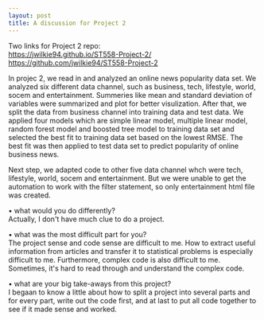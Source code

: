 ```yaml
---
layout: post
title: A discussion for Project 2
---
```

Two links for Project 2 repo:  
https://jwilkie94.github.io/ST558-Project-2/
https://github.com/jwilkie94/ST558-Project-2 

In projec 2, we read in and analyzed an online news popularity data set. We analyzed six different data channel, such as business, tech, lifestyle, world, socem and entertainment. Summeries like mean and standard deviation of variables were summarized and plot for better visulization. After that, we split the data from business channel into training data and test data. We applied four models which are simple linear model, multiple linear model, random forest model and boosted tree model to training data set and selected the best fit to training data set based on the lowest RMSE. The best fit was then applied to test data set to predict popularity of online business news.   

Next step, we adapted code to other five data channel whch were tech, lifestyle, world, socem and entertainment. But we were unable to get the automation to work with the filter statement, so only entertainment html file was created.  

• what would you do differently?  
Actually, I don't have much clue to do a project.   

• what was the most difficult part for you?  
The project sense and code sense are difficult to me. How to extract useful information from articles and transfer it to statistical problems is especially difficult to me. Furthermore, complex code is also difficult to me. Sometimes, it's hard to read through and understand the complex code.   

• what are your big take-aways from this project?  
I begaan to know a little about how to split a project into several parts and for every part, write out the code first, and at last to put all code together to see if it made sense and worked. 

